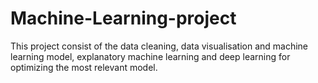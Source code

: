 # Machine-Learning-project
This project consist of the data cleaning, data visualisation and machine learning model, explanatory machine learning and deep learning for optimizing the most relevant model.
